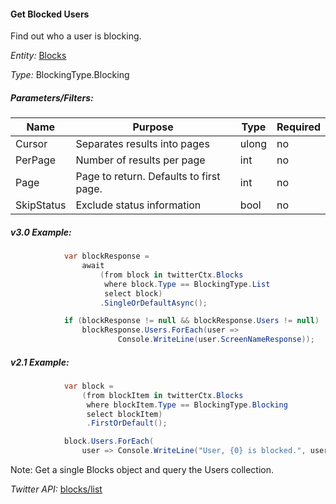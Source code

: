 #### Get Blocked Users

Find out who a user is blocking.

*Entity:* [Blocks](LINQ-to-Twitter-Entities/Blocks-Entity.md)

*Type:* BlockingType.Blocking

##### Parameters/Filters:

| Name | Purpose | Type | Required |
|------|---------|------|----------|
| Cursor | Separates results into pages | ulong | no |
| PerPage | Number of results per page | int | no |
| Page | Page to return. Defaults to first page. | int | no |
| SkipStatus | Exclude status information | bool | no |

##### v3.0 Example:

```c#
            var blockResponse =
                await
                    (from block in twitterCtx.Blocks
                     where block.Type == BlockingType.List
                     select block)
                    .SingleOrDefaultAsync();

            if (blockResponse != null && blockResponse.Users != null)
                blockResponse.Users.ForEach(user =>
                        Console.WriteLine(user.ScreenNameResponse)); 
```


##### v2.1 Example:

```c#
            var block =
                (from blockItem in twitterCtx.Blocks
                 where blockItem.Type == BlockingType.Blocking
                 select blockItem)
                 .FirstOrDefault();

            block.Users.ForEach(
                user => Console.WriteLine("User, {0} is blocked.", user.Name));
```

Note: Get a single Blocks object and query the Users collection.

*Twitter API:* [blocks/list](https://developer.twitter.com/en/docs/accounts-and-users/mute-block-report-users/api-reference/get-blocks-list)